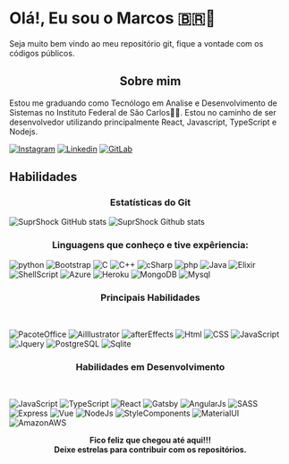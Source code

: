 
<h1>Olá!, Eu sou o Marcos 🇧🇷👋</h1>
<p>Seja muito bem vindo ao meu repositório git, fique a vontade com os códigos públicos.<br>
<h2 align="center"><strong>Sobre mim</strong></h2>
<p>Estou me graduando como Tecnólogo em Analise e Desenvolvimento de Sistemas no Instituto Federal de São Carlos🧑‍🎓. Estou no caminho de ser desenvolvedor utilizando principalmente React, Javascript, TypeScript e Nodejs.<p>
  
  [![Instagram](https://img.shields.io/badge/Instagram-E4405F?style=for-the-badge&logo=instagram&logoColor=white)](https://www.instagram.com/supr_shock/)
  [![Linkedin](https://img.shields.io/badge/LinkedIn-0077B5?style=for-the-badge&logo=linkedin&logoColor=white)](https://www.linkedin.com/in/suprshock/)
  [![GitLab](https://img.shields.io/badge/GitLab-330F63?style=for-the-badge&logo=gitlab&logoColor=white)](https://gitlab.com/SuprShock)
  <h2>Habilidades</h2>
 <h3 align="center" #>Estatísticas do Git</h3>

 ![SuprShock GitHub stats](https://github-readme-stats.vercel.app/api?username=SuprShock&show_icons=true&theme=radical)
 ![SuprShock Github stats](https://github-readme-stats.vercel.app/api/top-langs/?username=SuprShock&theme=blue-green)

 <h3 align="center" ## >Linguagens que conheço e tive expêriencia:</h3>

 ![python](https://img.shields.io/badge/Python-3776AB?style=for-the-badge&logo=python&logoColor=white)
 ![Bootstrap](https://img.shields.io/badge/Bootstrap-563D7C?style=for-the-badge&logo=bootstrap&logoColor=white)
 ![C](https://img.shields.io/badge/C-00599C?style=for-the-badge&logo=c&logoColor=white)
 ![C++](https://img.shields.io/badge/C%2B%2B-00599C?style=for-the-badge&logo=c%2B%2B&logoColor=white)
 ![cSharp](https://img.shields.io/badge/C%23-239120?style=for-the-badge&logo=c-sharp&logoColor=white)
 ![php](https://img.shields.io/badge/PHP-777BB4?style=for-the-badge&logo=php&logoColor=white)
 ![Java](https://img.shields.io/badge/Java-ED8B00?style=for-the-badge&logo=java&logoColor=white)
 ![Elixir](https://img.shields.io/badge/Elixir-4B275F?style=for-the-badge&logo=elixir&logoColor=white)
 ![ShellScript](https://img.shields.io/badge/Shell_Script-121011?style=for-the-badge&logo=gnu-bash&logoColor=white)
 ![Azure](https://img.shields.io/badge/Microsoft_Azure-0089D6?style=for-the-badge&logo=microsoft-azure&logoColor=white)
 ![Heroku](https://img.shields.io/badge/Heroku-430098?style=for-the-badge&logo=heroku&logoColor=white)
 ![MongoDB](https://img.shields.io/badge/MongoDB-4EA94B?style=for-the-badge&logo=mongodb&logoColor=white)
 ![Mysql](https://img.shields.io/badge/MySQL-00000F?style=for-the-badge&logo=mysql&logoColor=white)

 <h3 align="center" ## >Principais Habilidades</h3><br>

 ![PacoteOffice](https://img.shields.io/badge/Microsoft_Office-D83B01?style=for-the-badge&logo=microsoft-office&logoColor=white)
 ![AiIllustrator](https://aleen42.github.io/badges/src/illustrator.svg)
 ![afterEffects](https://aleen42.github.io/badges/src/after_effects.svg)
 ![Html](https://img.shields.io/badge/HTML5-E34F26?style=for-the-badge&logo=html5&logoColor=white)
 ![CSS](https://img.shields.io/badge/CSS-239120?&style=for-the-badge&logo=css3&logoColor=white)
 ![JavaScript](https://img.shields.io/badge/JavaScript-F7DF1E?style=for-the-badge&logo=javascript&logoColor=black)
 ![Jquery](https://img.shields.io/badge/jQuery-0769AD?style=for-the-badge&logo=jquery&logoColor=white)
 ![PostgreSQL](https://img.shields.io/badge/PostgreSQL-316192?style=for-the-badge&logo=postgresql&logoColor=white)
 ![Sqlite](https://img.shields.io/badge/SQLite-07405E?style=for-the-badge&logo=sqlite&logoColor=white)

 <h3 align="center" ## >Habilidades em Desenvolvimento</h3><br>

![JavaScript](https://img.shields.io/badge/JavaScript-323330?style=for-the-badge&logo=javascript&logoColor=F7DF1E)
![TypeScript](https://img.shields.io/badge/TypeScript-007ACC?style=for-the-badge&logo=typescript&logoColor=white)
![React](https://img.shields.io/badge/React-20232A?style=for-the-badge&logo=react&logoColor=61DAFB)
![Gatsby](https://img.shields.io/badge/Gatsby-663399?style=for-the-badge&logo=gatsby&logoColor=white)
![AngularJs](https://img.shields.io/badge/AngularJS-E23237?style=for-the-badge&logo=angularjs&logoColor=white)
![SASS](https://img.shields.io/badge/Sass-CC6699?style=for-the-badge&logo=sass&logoColor=white)
![Express](https://img.shields.io/badge/Express.js-404D59?style=for-the-badge)
![Vue](https://img.shields.io/badge/Vue.js-35495E?style=for-the-badge&logo=vue.js&logoColor=4FC08D)
![NodeJs](https://img.shields.io/badge/Node.js-43853D?style=for-the-badge&logo=node.js&logoColor=white)
![StyleComponents](https://img.shields.io/badge/styled--components-DB7093?style=for-the-badge&logo=styled-components&logoColor=white)
![MaterialUI](https://img.shields.io/badge/Material--UI-0081CB?style=for-the-badge&logo=material-ui&logoColor=white)
![AmazonAWS](https://img.shields.io/badge/Amazon_AWS-232F3E?style=for-the-badge&logo=amazon-aws&logoColor=white)
 


<p align="center"><strong>Fico feliz que chegou até aqui!!!<br>Deixe estrelas para contribuir com os repositórios.</strong></p>
 
 
  

<!--
**SuprShock/SuprShock** is a ✨ _special_ ✨ repository because its `README.md` (this file) appears on your GitHub profile.

Here are some ideas to get you started:

- 🔭 I’m currently working on ...
- 🌱 I’m currently learning ...
- 👯 I’m looking to collaborate on ...
- 🤔 I’m looking for help with ...
- 💬 Ask me about ...
- 📫 How to reach me: ...
- 😄 Pronouns: ...
- ⚡ Fun fact: ...
-->
